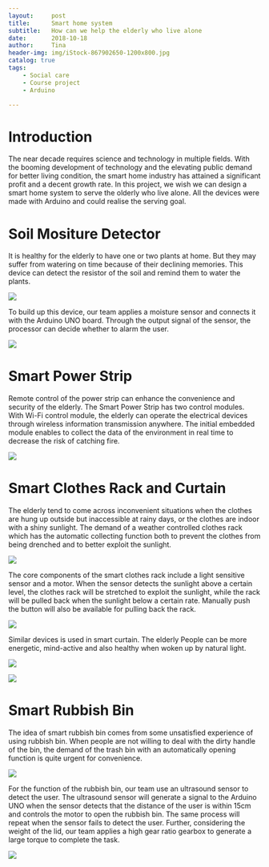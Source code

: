 ```yaml
---
layout:     post
title:      Smart home system
subtitle:   How can we help the elderly who live alone
date:       2018-10-18
author:     Tina
header-img: img/iStock-867902650-1200x800.jpg
catalog: true
tags:
    - Social care
    - Course project
    - Arduino

---
```

# Introduction
The near decade requires science and technology in multiple fields. With the booming development of technology and the elevating public demand for better living condition, the smart home industry has attained a significant profit and a decent growth rate.
In this project, we wish we can design a smart home system to serve the olderly who live alone. All the devices were made with Arduino and could realise the serving goal.

# Soil Mositure Detector
It is healthy for the elderly to have one or two plants at home. But they may suffer from watering on time because of their declining memories. This device can detect the resistor of the soil and remind them to water the plants.

![](https://wxintian.github.io/img/幻灯片5.JPG)  

To build up this device, our team applies a moisture sensor and connects it with the Arduino UNO board. Through the output signal of the sensor, the processor can decide whether to alarm the user.

![](https://wxintian.github.io/img/浇花.gif)  

# Smart Power Strip
Remote control of the power strip can enhance the convenience and security of the elderly. The Smart Power Strip has two control modules. With Wi-Fi control module, the elderly can operate the electrical devices through wireless information transmission anywhere. The initial embedded module enables to collect the data of the environment in real time to decrease the risk of catching fire.

![](https://wxintian.github.io/img/关灯.gif)  

# Smart Clothes Rack and Curtain
The elderly tend to come across inconvenient situations when the clothes are hung up outside but inaccessible at rainy days, or the clothes are indoor with a shiny sunlight. The demand of a weather controlled clothes rack which has the automatic collecting function both to prevent the clothes from being drenched and to better exploit the sunlight.

![](https://wxintian.github.io/img/幻灯片8.JPG)

The core components of the smart clothes rack include a light sensitive sensor and a motor. When the sensor detects the sunlight above a certain level, the clothes rack will be stretched to exploit the sunlight, while the rack will be pulled back when the sunlight below a certain rate. Manually push the button will also be available for pulling back the rack.

![](https://wxintian.github.io/img/衣架.gif)  

Similar devices is used in smart curtain. The elderly People can be more energetic, mind-active and also healthy when woken up by natural light.

![](https://wxintian.github.io/img/幻灯片6.JPG)  

![](https://wxintian.github.io/img/窗帘.gif)  

# Smart Rubbish Bin
The idea of smart rubbish bin comes from some unsatisfied experience of using rubbish bin. When people are not willing to deal with the dirty handle of the bin, the demand of the trash bin with an automatically opening function is quite urgent for convenience. 

![](https://wxintian.github.io/img/幻灯片7.JPG)
  
For the function of the rubbish bin, our team use an ultrasound sensor to detect the user. The ultrasound sensor will generate a signal to the Arduino UNO when the sensor detects that the distance of the user is within 15cm and controls the motor to open the rubbish bin. The same process will repeat when the sensor fails to detect the user. Further, considering the weight of the lid, our team applies a high gear ratio gearbox to generate a large torque to complete the task.

![](https://wxintian.github.io/img/垃圾桶.gif) 



